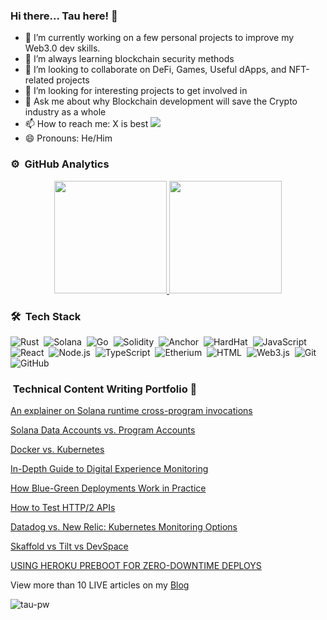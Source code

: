 ### Hi there... Tau here! 👋

- 🔭 I’m currently working on a few personal projects to improve my Web3.0 dev skills. 
- 🌱 I’m always learning blockchain security methods
- 👯 I’m looking to collaborate on DeFi, Games, Useful dApps, and NFT-related projects
- 🤔 I’m looking for interesting projects to get involved in
- 💬 Ask me about why Blockchain development will save the Crypto industry as a whole
- 📫 How to reach me: X is best <a href="https://twitter.com/rusiqe"><img src="https://img.shields.io/badge/-twitter?style=flat&logo=Twitter&logoColor=white"/></a>
- 😄 Pronouns: He/Him

### ⚙️ &nbsp;GitHub Analytics

<p align="center">
<a href="https://github.com/rusiqe">
  <img height="180em" src="https://github-readme-stats-eight-theta.vercel.app/api?username=rusiqe&show_icons=true&theme=algolia&include_all_commits=true&count_private=true"/>
  <img height="180em" src="https://github-readme-stats-eight-theta.vercel.app/api/top-langs/?username=rusiqe&layout=compact&langs_count=8&theme=algolia"/>
</a>
</p>

### 🛠 &nbsp;Tech Stack
![Rust](https://img.shields.io/badge/-Rust-05122A?style=flat&logo=Rust)&nbsp;
![Solana](https://img.shields.io/badge/-Solana-05122A?style=flat&logo=Solana)&nbsp;
![Go](https://img.shields.io/badge/-Go-05122A?style=flat&logo=Go)&nbsp;
![Solidity](https://img.shields.io/badge/-Solidity-05122A?style=flat&logo=Solidity)&nbsp;
![Anchor](https://img.shields.io/badge/-Anchor-05122A?style=flat&logo=Anchor)&nbsp;
![HardHat](https://img.shields.io/badge/-HardHat-05122A?style=flat&logo=HardHat)&nbsp;
![JavaScript](https://img.shields.io/badge/-JavaScript-05122A?style=flat&logo=javascript)&nbsp;
![React](https://img.shields.io/badge/-React-05122A?style=flat&logo=react)&nbsp;
![Node.js](https://img.shields.io/badge/-Node.js-05122A?style=flat&logo=node.js)&nbsp;
![TypeScript](https://img.shields.io/badge/-TypeScript-05122A?style=flat&logo=TypeScript)&nbsp;
![Etherium](https://img.shields.io/badge/-Etherium-05122A?style=flat&logo=Etherium)&nbsp;
![HTML](https://img.shields.io/badge/-HTML-05122A?style=flat&logo=HTML5)&nbsp;
![Web3.js](https://img.shields.io/badge/-Web3.js-05122A?style=flat&logo=web3.js&logoColor=1572B6)&nbsp;
![Git](https://img.shields.io/badge/-Git-05122A?style=flat&logo=git)&nbsp;
![GitHub](https://img.shields.io/badge/-GitHub-05122A?style=flat&logo=github)&nbsp;


### &nbsp;Technical Content Writing Portfolio 🎋

[An explainer on Solana runtime cross-program invocations](https://www.taurai.xyz/an-explainer-on-solana-runtime-cross-program-invocations)&nbsp;

[Solana Data Accounts vs. Program Accounts](https://www.taurai.xyz/solana-data-accounts-vs-program-accounts)&nbsp;

[Docker vs. Kubernetes](https://www.varonis.com/blog/docker-vs-kubernetes)&nbsp;

[In-Depth Guide to Digital Experience Monitoring](https://www.pingdom.com/blog/In-depth-Guide-to-Digital-Experience-Monitoring/)&nbsp;

[How Blue-Green Deployments Work in Practice](https://earthly.dev/blog/blue-green/)&nbsp;

[How to Test HTTP/2 APIs](https://speedscale.com/how-to-test-http-2-apis/)&nbsp;

[Datadog vs. New Relic: Kubernetes Monitoring Options](https://www.containiq.com/post/datadog-vs-new-relic)&nbsp;

[Skaffold vs Tilt vs DevSpace](https://loft.sh/blog/skaffold-vs-tilt-vs-devspace/)&nbsp;

[USING HEROKU PREBOOT FOR ZERO-DOWNTIME DEPLOYS](https://railsautoscale.com/heroku-preboot/)&nbsp;

View more than 10 LIVE articles on my [Blog](https://www.taurai.xyz/)

<p><img align="center" src="https://github.com/Adam-pw/Adam-pw/blob/main/animation_500_kxa883sd.gif" alt="tau-pw" /></p>
